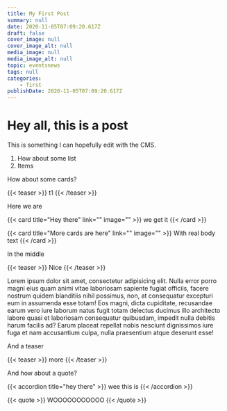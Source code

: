 ```yaml
---
title: My First Post
summary: null
date: 2020-11-05T07:09:20.617Z
draft: false
cover_image: null
cover_image_alt: null
media_image: null
media_image_alt: null
topic: eventsnews
tags: null
categories:
    - first
publishDate: 2020-11-05T07:09:20.617Z
---
```


# Hey all, this is a post

This is something I can hopefully edit with the CMS.

1. How about some list
2. Items

How about some cards?

{{< teaser >}}
t1
{{< /teaser >}}

Here we are

{{< card title="Hey there" link="" image="" >}}
we get it
{{< /card >}}

{{< card title="More cards are here" link="" image="" >}}
With real body text
{{< /card >}}

In the middle

{{< teaser >}}
Nice
{{< /teaser >}}

Lorem ipsum dolor sit amet, consectetur adipisicing elit. Nulla error porro magni eius quam animi vitae laboriosam sapiente fugiat officiis, facere nostrum quidem blanditiis nihil possimus, non, at consequatur excepturi eum in assumenda esse totam! Eos magni, dicta cupiditate, recusandae earum vero iure laborum natus fugit totam delectus ducimus illo architecto labore quasi et laboriosam consequatur quibusdam, impedit nulla debitis harum facilis ad? Earum placeat repellat nobis nesciunt dignissimos iure fuga et nam accusantium culpa, nulla praesentium atque deserunt esse!

And a teaser

{{< teaser >}}
more
{{< /teaser >}}

And how about a quote?

{{< accordion title="hey there" >}}
wee this is
{{< /accordion >}}

{{< quote >}}
WOOOOOOOOOOO
{{< /quote >}}
